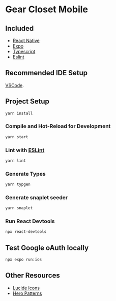 # Gear Closet Mobile

## Included
* [React Native](https://reactnative.dev/)
* [Expo](https://expo.dev/)
* [Typescript](https://v3.vuejs.org/guide/typescript-support.html)
* [Eslint](https://eslint.vuejs.org)

## Recommended IDE Setup
[VSCode](https://code.visualstudio.com/).

## Project Setup

```sh
yarn install
```

### Compile and Hot-Reload for Development

```sh
yarn start
```

### Lint with [ESLint](https://eslint.org/)

```sh
yarn lint
```

### Generate Types

```sh
yarn typgen
```

### Generate snaplet seeder

```sh
yarn snaplet
```

### Run React Devtools
```sh
npx react-devtools
```

## Test Google oAuth locally
```sh
npx expo run:ios
```

## Other Resources
* [Lucide Icons](https://lucide.dev/guide/packages/lucide-react-native)
* [Hero Patterns](https://heropatterns.com/)